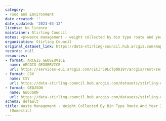 ```yaml
---
category:
- Food and Environment
date_created: ''
date_updated: '2023-03-12'
license: No licence
maintainer: Stirling Council
notes: <p>waste management - weight collected by bin type route and year (domestic)</p>
organization: Stirling Council
original_dataset_link: https://data-stirling-council.hub.arcgis.com/maps/stirling-council::waste-management-weight-collected-by-bin-type-route-and-year-2021-onwards-domestic
records: null
resources:
- format: ARCGIS GEOSERVICE
  name: ARCGIS GEOSERVICE
  url: https://services-eu1.arcgis.com/cECIr59LclpO818r/arcgis/rest/services/waste%20management%20-%20weight%20collected%20by%20bin%20type%20route%20and%20year%20(domestic)/FeatureServer/0
- format: CSV
  name: CSV
  url: https://data-stirling-council.hub.arcgis.com/datasets/stirling-council::waste-management-weight-collected-by-bin-type-route-and-year-2021-onwards-domestic.csv?outSR=%7B%22latestWkid%22%3A3857%2C%22wkid%22%3A102100%7D
- format: GEOJSON
  name: GEOJSON
  url: https://data-stirling-council.hub.arcgis.com/datasets/stirling-council::waste-management-weight-collected-by-bin-type-route-and-year-2021-onwards-domestic.geojson?outSR=%7B%22latestWkid%22%3A3857%2C%22wkid%22%3A102100%7D
schema: default
title: Waste Management - Weight Collected By Bin Type Route And Year 2021 Onwards
  (Domestic)
---
```

